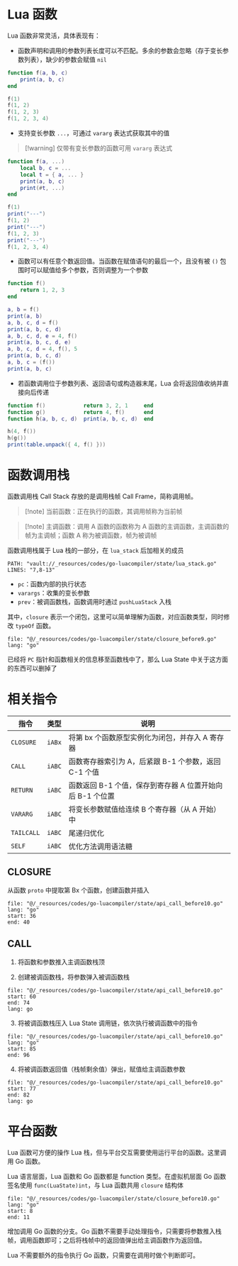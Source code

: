 # Lua 函数

Lua 函数非常灵活，具体表现有：
- 函数声明和调用的参数列表长度可以不匹配。多余的参数会忽略（存于变长参数列表），缺少的参数会赋值 `nil`

```lua
function f(a, b, c)
    print(a, b, c)
end

f(1)
f(1, 2)
f(1, 2, 3)
f(1, 2, 3, 4)
```

- 支持变长参数 `...`，可通过 `vararg` 表达式获取其中的值

> [!warning] 仅带有变长参数的函数可用 `vararg` 表达式

```lua
function f(a, ...)
    local b, c = ...
    local t = { a, ... }
    print(a, b, c)
    print(#t, ...)
end

f(1)
print("---")
f(1, 2)
print("---")
f(1, 2, 3)
print("---")
f(1, 2, 3, 4)
```

- 函数可以有任意个数返回值。当函数在赋值语句的最后一个，且没有被 `()` 包围时可以赋值给多个参数，否则调整为一个参数

```lua
function f()
    return 1, 2, 3
end

a, b = f()
print(a, b)
a, b, c, d = f()
print(a, b, c, d)
a, b, c, d, e = 4, f()
print(a, b, c, d, e)
a, b, c, d = 4, f(), 5
print(a, b, c, d)
a, b, c = (f())
print(a, b, c)
```

- 若函数调用位于参数列表、返回语句或构造器末尾，Lua 会将返回值收纳并直接向后传递

```lua
function f()            return 3, 2, 1     end
function g()            return 4, f()      end
function h(a, b, c, d)  print(a, b, c, d)  end

h(4, f())
h(g())
print(table.unpack({ 4, f() }))
```
# 函数调用栈

函数调用栈 Call Stack 存放的是调用栈帧 Call Frame，简称调用帧。

> [!note] 当前函数：正在执行的函数，其调用帧称为当前帧

> [!note] 主调函数：调用 A 函数的函数称为 A 函数的主调函数，主调函数的帧为主调帧；函数 A 称为被调函数，帧为被调帧

函数调用栈属于 Lua 栈的一部分，在 `lua_stack` 后加相关的成员

```embed-go
PATH: "vault://_resources/codes/go-luacompiler/state/lua_stack.go"
LINES: "7,8-13"
```

- `pc`：函数内部的执行状态
- `varargs`：收集的变长参数
- `prev`：被调函数栈，函数调用时通过 `pushLuaStack` 入栈

其中，`closure` 表示一个闭包，这里可以简单理解为函数，对应函数类型，同时修改 `typeOf` 函数。

```reference
file: "@/_resources/codes/go-luacompiler/state/closure_before9.go"
lang: "go"
```

已经将 `PC` 指针和函数相关的信息移至函数栈中了，那么 Lua State 中关于这方面的东西可以删掉了
# 相关指令

| 指令         | 类型     | 说明                                  |
| ---------- | ------ | ----------------------------------- |
| `CLOSURE`  | `iABx` | 将第 bx 个函数原型实例化为闭包，并存入 A 寄存器         |
| `CALL`     | `iABC` | 函数寄存器索引为 A，后紧跟 B-1 个参数，返回 C-1 个值    |
| `RETURN`   | `iABC` | 函数返回 B-1 个值，保存到寄存器 A 位置开始向后 B-1 个位置 |
| `VARARG`   | `iABC` | 将变长参数赋值给连续 B 个寄存器（从 A 开始）中          |
| `TAILCALL` | `iABC` | 尾递归优化                               |
| `SELF`     | `iABC` | 优化方法调用语法糖                           |
## CLOSURE

从函数 `proto` 中提取第 Bx 个函数，创建函数并插入

```reference
file: "@/_resources/codes/go-luacompiler/state/api_call_before10.go"
lang: "go"
start: 36
end: 40
```
## CALL

1. 将函数和参数推入主调函数栈顶

2. 创建被调函数栈，将参数弹入被调函数栈

```reference
file: "@/_resources/codes/go-luacompiler/state/api_call_before10.go"
start: 60
end: 74
lang: go
```

3. 将被调函数栈压入 Lua State 调用链，依次执行被调函数中的指令

```reference
file: "@/_resources/codes/go-luacompiler/state/api_call_before10.go"
lang: "go"
start: 85
end: 96
```

4. 将被调函数返回值（栈帧剩余值）弹出，赋值给主调函数参数

```reference
file: "@/_resources/codes/go-luacompiler/state/api_call_before10.go"
start: 77
end: 82
lang: go
```
# 平台函数

Lua 函数可方便的操作 Lua 栈，但与平台交互需要使用运行平台的函数。这里调用 Go 函数。

Lua 语言层面，Lua 函数和 Go 函数都是 function 类型。在虚拟机层面 Go 函数签名使用 `func(LuaState)int`，与 Lua 函数共用 `closure` 结构体

```reference
file: "@/_resources/codes/go-luacompiler/state/closure_before10.go"
lang: "go"
start: 8
end: 11
```

增加调用 Go 函数的分支。Go 函数不需要手动处理指令，只需要将参数推入栈帧，调用函数即可；之后将栈帧中的返回值弹出给主调函数作为返回值。

Lua 不需要额外的指令执行 Go 函数，只需要在调用时做个判断即可。